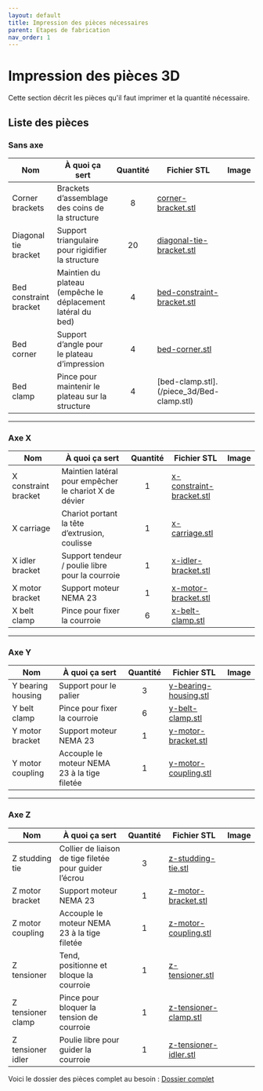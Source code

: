 ```yaml
---
layout: default
title: Impression des pièces nécessaires
parent: Etapes de fabrication
nav_order: 1
---
```


# Impression des pièces 3D

Cette section décrit les pièces qu'il faut imprimer et la quantité nécessaire.

## Liste des pièces

### Sans axe

| Nom                    | À quoi ça sert                                                    | Quantité | Fichier STL | Image |
|------------------------|--------------------------------------------------------------------|:--------:|-------------|-------|
| Corner brackets        | Brackets d’assemblage des coins de la structure                    |    8     |[corner-bracket.stl](../piece_3d/Corner-bracket.stl)             |       |
| Diagonal tie bracket   | Support triangulaire pour rigidifier la structure                  |   20     |[diagonal-tie-bracket.stl](/piece_3d/Diagonal-tie-bracket.stl)             |       |
| Bed constraint bracket | Maintien du plateau (empêche le déplacement latéral du bed)        |    4     |[bed-constraint-bracket.stl](/piece_3d/Bed-constraint-bracket.stl)             |       |
| Bed corner             | Support d’angle pour le plateau d’impression                       |    4     |[bed-corner.stl](/piece_3d/Bed-corner.stl)              |       |
| Bed clamp              | Pince pour maintenir le plateau sur la structure                   |    4     |[bed-clamp.stl].(/piece_3d/Bed-clamp.stl)             |       |

---

### Axe X

| Nom                  | À quoi ça sert                                                           | Quantité | Fichier STL | Image |
|----------------------|---------------------------------------------------------------------------|:--------:|-------------|-------|
| X constraint bracket | Maintien latéral pour empêcher le chariot X de dévier                     |    1     |[x-constraint-bracket.stl](../piece_3d/x-constraint-bracket.stl)             |       |
| X carriage           | Chariot portant la tête d’extrusion, coulisse                             |    1     |[x-carriage.stl](../piece_3d/x-carriage.stl)             |       |
| X idler bracket      | Support tendeur / poulie libre pour la courroie                           |    1     |[x-idler-bracket.stl](../piece_3d/x-idler-bracket.stl)             |       |
| X motor bracket      | Support moteur NEMA 23                                                    |    1     |[x-motor-bracket.stl](../piece_3d/x-motor-bracket.stl)             |       |
| X belt clamp         | Pince pour fixer la courroie                                              |    6     |[x-belt-clamp.stl](../piece_3d/x-belt-clamp.stl)             |       |

---

### Axe Y

| Nom                 | À quoi ça sert                                                         | Quantité | Fichier STL | Image |
|---------------------|-------------------------------------------------------------------------|:--------:|-------------|-------|
| Y bearing housing   | Support pour le palier                                                  |    3     |[y-bearing-housing.stl](../piece_3d/y-bearing-housing.stl)             |       |
| Y belt clamp        | Pince pour fixer la courroie                                            |    6     |[y-belt-clamp.stl](../piece_3d/y-belt-clamp.stl)             |       |
| Y motor bracket     | Support moteur NEMA 23                                                  |    1     |[y-motor-bracket.stl](../piece_3d/y-motor-bracket.stl)             |       |
| Y motor coupling    | Accouple le moteur NEMA 23 à la tige filetée                            |    1     |[y-motor-coupling.stl](../piece_3d/y-motor-coupling.stl)             |       |

---

### Axe Z

| Nom                  | À quoi ça sert                                                              | Quantité | Fichier STL | Image |
|----------------------|------------------------------------------------------------------------------|:--------:|-------------|-------|
| Z studding tie       | Collier de liaison de tige filetée pour guider l’écrou                       |    3     |[z-studding-tie.stl](../piece_3d/z-studding-tie.stl)             |       |
| Z motor bracket      | Support moteur NEMA 23                                                       |    1     |[z-motor-bracket.stl](../piece_3d/z-motor-bracket.stl)             |       |
| Z motor coupling     | Accouple le moteur NEMA 23 à la tige filetée                                 |    1     |[z-motor-coupling.stl](../piece_3d/z-motor-coupling.stl)             |       |
| Z tensioner          | Tend, positionne et bloque la courroie                                       |    1     |[z-tensioner.stl](../piece_3d/z-tensioner.stl)             |       |
| Z tensioner clamp    | Pince pour bloquer la tension de courroie                                    |    1     |[z-tensioner-clamp.stl](../piece_3d/z-tensioner-clamp.stl)             |       |
| Z tensioner idler    | Poulie libre pour guider la courroie                                         |    1     |[z-tensioner-idler.stl](../piece_3d/z-tensioner-idler.stl)             |       |

Voici le dossier des pièces complet au besoin : [Dossier complet](piece_3d/Reprap-cartesian-bot-1.0.5.zip)

